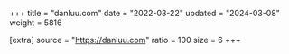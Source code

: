 +++
title = "danluu.com"
date = "2022-03-22"
updated = "2024-03-08"
weight = 5816

[extra]
source = "https://danluu.com"
ratio = 100
size = 6
+++
